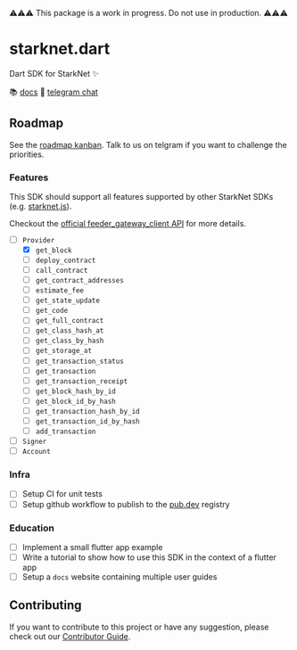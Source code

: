 ⚠️⚠️⚠️ This package is a work in progress. Do not use in production. ⚠️⚠️⚠️

# starknet.dart

Dart SDK for StarkNet ✨

📚 [docs](https://pub.dev/packages/starknet)
💬 [telegram chat](https://t.me/+CWezjfLIRYc0MDY0)

## Roadmap

See the [roadmap kanban](https://github.com/users/gabsn/projects/1). Talk to us on telgram if you want to challenge the priorities.

### Features

This SDK should support all features supported by other StarkNet SDKs (e.g. [starknet.js](https://www.starknetjs.com/)).

Checkout the [official feeder_gateway_client API](https://github.com/starkware-libs/cairo-lang/blob/167b28bcd940fd25ea3816204fa882a0b0a49603/src/starkware/starknet/services/api/feeder_gateway/feeder_gateway_client.py) for more details.

- [ ] `Provider`
  - [x] `get_block`
  - [ ] `deploy_contract`
  - [ ] `call_contract`
  - [ ] `get_contract_addresses`
  - [ ] `estimate_fee`
  - [ ] `get_state_update`
  - [ ] `get_code`
  - [ ] `get_full_contract`
  - [ ] `get_class_hash_at`
  - [ ] `get_class_by_hash`
  - [ ] `get_storage_at`
  - [ ] `get_transaction_status`
  - [ ] `get_transaction`
  - [ ] `get_transaction_receipt`
  - [ ] `get_block_hash_by_id`
  - [ ] `get_block_id_by_hash`
  - [ ] `get_transaction_hash_by_id`
  - [ ] `get_transaction_id_by_hash`
  - [ ] `add_transaction`
- [ ] `Signer`
- [ ] `Account`

### Infra

- [ ] Setup CI for unit tests
- [ ] Setup github workflow to publish to the [pub.dev](https://pub.dev) registry

### Education

- [ ] Implement a small flutter app example
- [ ] Write a tutorial to show how to use this SDK in the context of a flutter app
- [ ] Setup a `docs` website containing multiple user guides

## Contributing

If you want to contribute to this project or have any suggestion, please check out our [Contributor Guide]().
